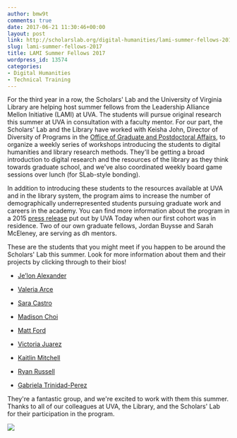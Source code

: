 ```yaml
---
author: bmw9t
comments: true
date: 2017-06-21 11:30:46+00:00
layout: post
link: http://scholarslab.org/digital-humanities/lami-summer-fellows-2017/
slug: lami-summer-fellows-2017
title: LAMI Summer Fellows 2017
wordpress_id: 13574
categories:
- Digital Humanities
- Technical Training
---
```


For the third year in a row, the Scholars' Lab and the University of Virginia Library are helping host summer fellows from the Leadership Alliance Mellon Initiative (LAMI) at UVA. The students will pursue original research this summer at UVA in consultation with a faculty mentor. For our part, the Scholars' Lab and the Library have worked with Keisha John, Director of Diversity of Programs in the [Office of Graduate and Postdoctoral Affairs](http://gradstudies.virginia.edu/about), to organize a weekly series of workshops introducing the students to digital humanities and library research methods. They'll be getting a broad introduction to digital research and the resources of the library as they think towards graduate school, and we've also coordinated weekly board game sessions over lunch (for SLab-style bonding).

In addition to introducing these students to the resources available at UVA and in the library system, the program aims to increase the number of demographically underrepresented students pursuing graduate work and careers in the academy. You can find more information about the program in a 2015 [press release](https://news.virginia.edu/content/summer-program-opens-door-graduate-studies-minority-students) put out by UVA Today when our first cohort was in residence. Two of our own graduate fellows, Jordan Buysse and Sarah McEleney, are serving as dh mentors.

These are the students that you might meet if you happen to be around the Scholars' Lab this summer. Look for more information about them and their projects by clicking through to their bios!



 	
  * [Je’lon Alexander](http://scholarslab.org/people/jelon-alexander/)

 	
  * [Valeria Arce](http://scholarslab.org/people/valeria-arce/)

 	
  * [Sara Castro](http://scholarslab.org/people/sara-castro/)

 	
  * [Madison Choi](http://scholarslab.org/people/madison-choi/)

 	
  * [Matt Ford](http://scholarslab.org/people/matt-ford/)

 	
  * [Victoria Juarez](http://scholarslab.org/people/victoria-juarez/)

 	
  * [Kaitlin Mitchell](http://scholarslab.org/people/kaitlin-mitchell/)

 	
  * [Ryan Russell](http://scholarslab.org/people/ryan-russell/)

 	
  * [Gabriela Trinidad-Perez](http://scholarslab.org/people/gabriele-trinidad-perez/)


They're a fantastic group, and we're excited to work with them this summer. Thanks to all of our colleagues at UVA, the Library, and the Scholars' Lab for their participation in the program.

![](http://scholarslab.org/wp-content/uploads/2017/06/20170609-_DSC9874-Edit.jpg)


